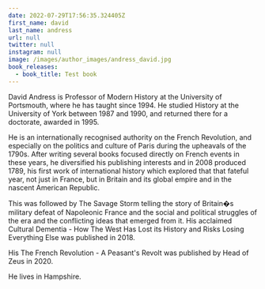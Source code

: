 ```yaml
---
date: 2022-07-29T17:56:35.324405Z
first_name: david
last_name: andress
url: null
twitter: null
instagram: null
image: /images/author_images/andress_david.jpg
book_releases: 
  - book_title: Test book
---
```

David Andress is Professor of Modern History at the University of Portsmouth, where he has taught since 1994. He studied History at the University of York between 1987 and 1990, and returned there for a doctorate, awarded in 1995.

He is an internationally recognised authority on the French Revolution, and especially on the politics and culture of Paris during the upheavals of the 1790s. After writing several books focused directly on French events in these years, he diversified his publishing interests and in 2008 produced 1789, his first work of international history which explored that that fateful year, not just in France, but in Britain and its global empire and in the nascent American Republic.

This was followed by The Savage Storm telling the story of Britain�s military defeat of Napoleonic France and the social and political struggles of the era and the conflicting ideas that emerged from it. His acclaimed Cultural Dementia - How The West Has Lost its History and Risks Losing Everything Else was published in 2018.

His The French Revolution - A Peasant's Revolt was published by Head of Zeus in 2020.

He lives in Hampshire.